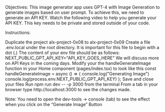 Objectives: This image generator app uses GPT-4 with Image Generation to generate images based on user prompt. To achieve this, we need to generate an API KEY. Watch the following video to help you generate your API KEY. This key needs to be private and stored outside of your code.

Instructions:

Duplicate the project alx-project-0x08 to alx-project-0x09
Create a file .env.local under the root directory.
It is important for this file to begin with a dot (.)
The content of your env file should be as follows:
NEXT_PUBLIC_GPT_API_KEY="API_KEY_GOES_HERE"
We will discuss more on API Keys in the coming days. Modify your the handleGenerateImage function in your Home component (pages/index.tsx) to look like this
 const handleGenerateImage = async () => {
    console.log("Generating Image")
    console.log(process.env.NEXT_PUBLIC_GPT_API_KEY)
  };
Save and close your files
Run npm run dev -- -p 3000 from the terminal
From a tab in your browser type http://localhost:3000 to see the changes made.

Note: You need to open the dev-tools -> console (tab) to see the effect when you click on the “Generate Image” Button